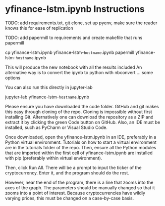 # yfinance-lstm.ipynb Instructions


TODO: add requirements.txt, git clone, set up pyenv, make sure the reader knows this
for ease of replication

TODO: add papermill to requirements and create makefile that runs papermill

cp yfinance-lstm.ipynb yfinance-lstm-`hostname`.ipynb
papermill yfinance-lstm-`hostname`.ipynb

This will produce the new notebook with all the results included
An alternative way is to convert the ipynb to python with 
nbconvert ... some options

You can also run this directly in jupyter-lab

jupyter-lab yfinance-lstm-`hostname`.ipynb

Please ensure you have downloaded the code folder. GitHub and git makes this easy
through cloning of the repo. Cloning is impossible without first installing Git.
Alternatively one can download the repository as a ZIP and extract it by clicking
the green Code button on GitHub. Also, an IDE must be installed, such as PyCharm 
or Visual Studio Code.


Once downloaded, open the yfinance-lstm.ipynb in an IDE, preferably in a Python
virtual environment. Tutorials on how to start a virtual environment are in the
tutorials folder of the repo. Then, ensure all the Python modules that are imported
within the first cell of yfinance-lstm.ipynb are installed with pip (preferably
within virtual environment).

Then, click Run All. There will be a prompt to input the ticker of the cryptocurrency.
Enter it, and the program should do the rest.

However, near the end of the program, there is a line that zooms into the axes of
the graph. The parameters should be manually changed so that it zooms into a point
of interest. Because cryptocurrencies have wildly varying prices, this must be
changed on a case-by-case basis.
